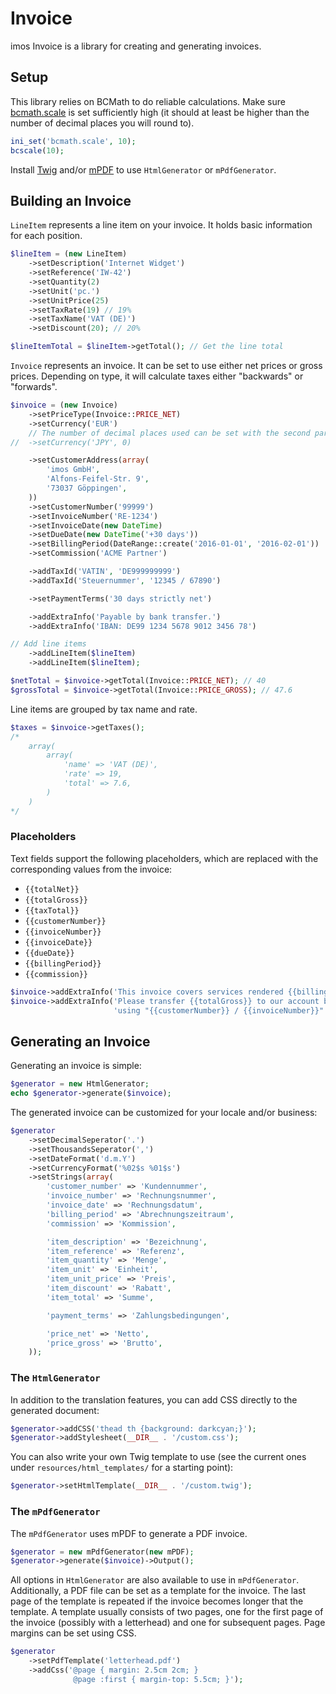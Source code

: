 Invoice
=======

imos Invoice is a library for creating and generating invoices.

Setup
-----

This library relies on BCMath to do reliable calculations. Make sure [bcmath.scale] is set
sufficiently high (it should at least be higher than the number of decimal places you will
round to).

```php
ini_set('bcmath.scale', 10);
bcscale(10);
```

Install [Twig] and/or [mPDF] to use `HtmlGenerator` or `mPdfGenerator`.

[bcmath.scale]: https://php.net/bcmath.scale
[Twig]: https://packagist.org/packages/twig/twig
[mPDF]: https://packagist.org/packages/mpdf/mpdf

Building an Invoice
-------------------

`LineItem` represents a line item on your invoice. It holds basic information for each position.

```php
$lineItem = (new LineItem)
    ->setDescription('Internet Widget')
    ->setReference('IW-42')
    ->setQuantity(2)
    ->setUnit('pc.')
    ->setUnitPrice(25)
    ->setTaxRate(19) // 19%
    ->setTaxName('VAT (DE)')
    ->setDiscount(20); // 20%

$lineItemTotal = $lineItem->getTotal(); // Get the line total
```

`Invoice` represents an invoice. It can be set to use either net prices or gross
prices. Depending on type, it will calculate taxes either "backwards" or "forwards".

```php
$invoice = (new Invoice)
    ->setPriceType(Invoice::PRICE_NET)
    ->setCurrency('EUR')
    // The number of decimal places used can be set with the second parameter
//  ->setCurrency('JPY', 0)

    ->setCustomerAddress(array(
        'imos GmbH',
        'Alfons-Feifel-Str. 9',
        '73037 Göppingen',
    ))
    ->setCustomerNumber('99999')
    ->setInvoiceNumber('RE-1234')
    ->setInvoiceDate(new DateTime)
    ->setDueDate(new DateTime('+30 days'))
    ->setBillingPeriod(DateRange::create('2016-01-01', '2016-02-01'))
    ->setCommission('ACME Partner')

    ->addTaxId('VATIN', 'DE999999999')
    ->addTaxId('Steuernummer', '12345 / 67890')

    ->setPaymentTerms('30 days strictly net')

    ->addExtraInfo('Payable by bank transfer.')
    ->addExtraInfo('IBAN: DE99 1234 5678 9012 3456 78')

// Add line items
    ->addLineItem($lineItem)
    ->addLineItem($lineItem);

$netTotal = $invoice->getTotal(Invoice::PRICE_NET); // 40
$grossTotal = $invoice->getTotal(Invoice::PRICE_GROSS); // 47.6
```

Line items are grouped by tax name and rate.
```php
$taxes = $invoice->getTaxes();
/*
    array(
        array(
            'name' => 'VAT (DE)',
            'rate' => 19,
            'total' => 7.6,
        )
    )
*/
```


### Placeholders

Text fields support the following placeholders, which are replaced with the
corresponding values from the invoice:

- `{{totalNet}}`
- `{{totalGross}}`
- `{{taxTotal}}`
- `{{customerNumber}}`
- `{{invoiceNumber}}`
- `{{invoiceDate}}`
- `{{dueDate}}`
- `{{billingPeriod}}`
- `{{commission}}`

```php
$invoice->addExtraInfo('This invoice covers services rendered {{billingPeriod}}.');
$invoice->addExtraInfo('Please transfer {{totalGross}} to our account by {{dueDate}}, ' .
                       'using "{{customerNumber}} / {{invoiceNumber}}" as the reference.');
```


Generating an Invoice
---------------------

Generating an invoice is simple:
```php
$generator = new HtmlGenerator;
echo $generator->generate($invoice);
```

The generated invoice can be customized for your locale and/or business:
```php
$generator
    ->setDecimalSeperator('.')
    ->setThousandsSeperator(',')
    ->setDateFormat('d.m.Y')
    ->setCurrencyFormat('%02$s %01$s')
    ->setStrings(array(
        'customer_number' => 'Kundennummer',
        'invoice_number' => 'Rechnungsnummer',
        'invoice_date' => 'Rechnungsdatum',
        'billing_period' => 'Abrechnungszeitraum',
        'commission' => 'Kommission',

        'item_description' => 'Bezeichnung',
        'item_reference' => 'Referenz',
        'item_quantity' => 'Menge',
        'item_unit' => 'Einheit',
        'item_unit_price' => 'Preis',
        'item_discount' => 'Rabatt',
        'item_total' => 'Summe',

        'payment_terms' => 'Zahlungsbedingungen',

        'price_net' => 'Netto',
        'price_gross' => 'Brutto',
    ));
```

### The `HtmlGenerator`

In addition to the translation features, you can add CSS directly to the generated document:
```php
$generator->addCSS('thead th {background: darkcyan;}');
$generator->addStylesheet(__DIR__ . '/custom.css');
```

You can also write your own Twig template to use (see the current ones under
`resources/html_templates/` for a starting point):

```php
$generator->setHtmlTemplate(__DIR__ . '/custom.twig');
```

### The `mPdfGenerator`

The `mPdfGenerator` uses mPDF to generate a PDF invoice.

```php
$generator = new mPdfGenerator(new mPDF);
$generator->generate($invoice)->Output();
```

All options in `HtmlGenerator` are also available to use in `mPdfGenerator`. Additionally,
a PDF file can be set as a template for the invoice. The last page of the template is repeated
if the invoice becomes longer that the template. A template usually consists of two pages, one
for the first page of the invoice (possibly with a letterhead) and one for subsequent pages.
Page margins can be set using CSS.

```php
$generator
    ->setPdfTemplate('letterhead.pdf')
    ->addCss('@page { margin: 2.5cm 2cm; }
              @page :first { margin-top: 5.5cm; }');
```
